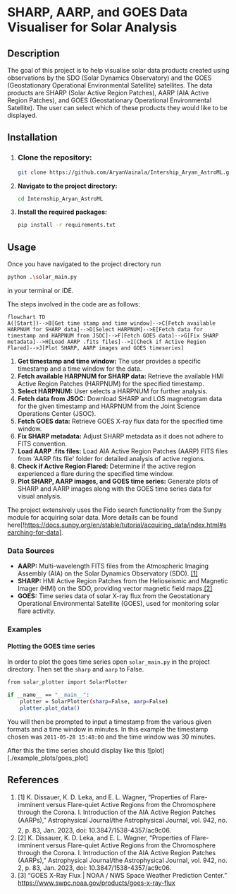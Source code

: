 #  SHARP, AARP, and GOES Data Visualiser for Solar Analysis

## Description

The goal of this project is to help visualise solar data products created using observations by the SDO (Solar Dynamics Observatory) and the GOES (Geostationary Operational Environmental Satellite) satellites.
The data products are SHARP (Solar Active Region Patches), AARP (AIA Active Region Patches), and GOES (Geostationary Operational Environmental Satellite). The user can select which of these products they would like to be displayed.

## Installation

1. ### Clone the repository:
   ```bash
   git clone https://github.com/AryanVainala/Intership_Aryan_AstroML.git
   ```
2. **Navigate to the project directory:**
   ```bash
   cd Internship_Aryan_AstroML
   ```
3. **Install the required packages:**
    ```bash
    pip install -r requirements.txt
    ```

## Usage
Once you have navigated to the project directory run
```bash
python .\solar_main.py
```
in your terminal or IDE.

The steps involved in the code are as follows:
```mermaid
flowchart TD
A([Start])-->B[Get time stamp and time window]-->C[Fetch available HARPNUM for SHARP data]-->D[Select HARPNUM]-->E[Fetch data for timestamp and HARPNUM from JSOC]-->F[Fetch GOES data]-->G[Fix SHARP metadata]-->H[Load AARP .fits files]-->I[Check if Active Region Flared]-->J[Plot SHARP, AARP images and GOES timeseries]
```
1. **Get timestamp and time window:** The user provides a specific timestamp and a time window for the  data.
2. **Fetch available HARPNUM for SHARP data:** Retrieve the available HMI Active Region Patches (HARPNUM) for the specified timestamp.
3. **Select HARPNUM:** User selects a HARPNUM for further analysis.
4. **Fetch data from JSOC:** Download SHARP and LOS magnetogram data for the given timestamp and HARPNUM from the Joint Science Operations Center (JSOC).
5. **Fetch GOES data:** Retrieve GOES X-ray flux data for the specified time window.
6. **Fix SHARP metadata:** Adjust SHARP metadata as it does not adhere to FITS convention.
7. **Load AARP .fits files:** Load AIA Active Region Patches (AARP) FITS files from 'AARP fits file' folder for detailed analysis of active regions.
8. **Check if Active Region Flared:** Determine if the active region experienced a flare during the specified time window.
9. **Plot SHARP, AARP images, and GOES time series:** Generate plots of SHARP and AARP images along with the GOES time series data for visual analysis.

The project extensively uses the Fido search functionality from the Sunpy module for acquiring solar data. More details can be found here[!https://docs.sunpy.org/en/stable/tutorial/acquiring_data/index.html#searching-for-data].

### Data Sources
- **AARP:** Multi-wavelength FITS files from the Atmospheric Imaging Assembly (AIA) on the Solar Dynamics Observatory (SDO). [[1]](#1)
- **SHARP:** HMI Active Region Patches from the Helioseismic and Magnetic Imager (HMI) on the SDO, providing vector magnetic field maps.[[2]](#2)
- **GOES:** Time series data of solar X-ray flux from the Geostationary Operational Environmental Satellite (GOES), used for monitoring solar flare activity.

### Examples
#### Plotting the GOES time series
In order to plot the goes time series open `solar_main.py` in the project directory. Then set the `sharp` and `aarp` to False. 

```bash
from solar_plotter import SolarPlotter

if __name__ == "__main__":
    plotter = SolarPlotter(sharp=False, aarp=False)
    plotter.plot_data()
```
You will then be prompted to input a timestamp from the various given formats and a time window in minutes. In this example the timestamp chosen was `2011-05-28 15:48:00` and the time window was 30 minutes.

After this the time series should display like this
![plot][./example_plots/goes_plot]


## References
1. <a id="1">[1]</a>
K. Dissauer, K. D. Leka, and E. L. Wagner, “Properties of Flare-imminent versus Flare-quiet Active Regions from the Chromosphere through the Corona. I. Introduction of the AIA Active Region Patches (AARPs),” Astrophysical Journal/the Astrophysical Journal, vol. 942, no. 2, p. 83, Jan. 2023, doi: 10.3847/1538-4357/ac9c06.
2. <a id="2">[2]</a>
K. Dissauer, K. D. Leka, and E. L. Wagner, “Properties of Flare-imminent versus Flare-quiet Active Regions from the Chromosphere through the Corona. I. Introduction of the AIA Active Region Patches (AARPs),” Astrophysical Journal/the Astrophysical Journal, vol. 942, no. 2, p. 83, Jan. 2023, doi: 10.3847/1538-4357/ac9c06.
3. <a id="3">[3]</a>
“GOES X-Ray Flux | NOAA / NWS Space Weather Prediction Center.” https://www.swpc.noaa.gov/products/goes-x-ray-flux